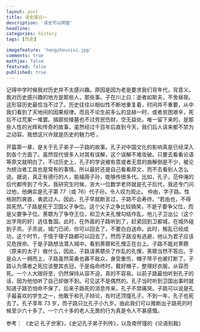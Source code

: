 ```yaml
---
layout: post
title: 读史笔记一
description: '读史可以明智'
headline:
categories: history
tags: [历史]

imagefeature: 'hangzhouxixi.jpg'
comments: true
mathjax: false
featured: false
published: true
---
```


记得中学时候我对历史并不太感兴趣。原因是因为老是要求我们背年代，背意义。我对历史感兴趣的地方是那些人，那些事。子在川上曰：逝者如斯夫，不舍昼夜。这形容历史最恰当不过了。历史往往以相似性不断地重复着，时间并不重要，从中我们看到了天地间的因果规律。而且不论生前多么的显赫一时，或者贫困艰辛，死后不过荒冢一堆罢。搞那些陵墓也不过劳民伤财，空无益处。唯一留下来的，是那些人性的光辉和传奇的故事，虽然经过千百年后直到今天，我们后人读来都不禁为之动容。我想这兴许就是历史的魅力吧
。

开篇第一章，是关于孔子弟子—子路的故事。孔子对中国文化的影响真是已经深入到各个方面了。虽然现代很多人对其有误解，这个误解不难攻破。只要去看看论语等原文就明白了。不过历史上，孔子的学说被有意或者无意的曲解倒是不少，被沦为统治者工具也是常有的事情。所以最好还是自己看看原文，而不去看别人怎么说。据说，真正有德行的人，能福荫子孙，能够传很多代。比如，孔子，范仲淹的后代都传到了今天。我研究生时候，浙大一位数学老师就是孔子后代，我还专门问过他，他确实是孔子第 77（或 76）代子孙，令人叹为观止。 仲由，字子路。性格刚烈爽直，勇武过人。因此，孔子早就断言过，子路不会寿终。“若由也，不得其死然。”子路是死于卫国父子争位。这个父子之争比较搞笑，不是子要争父位，而是父要争子位。蒉聩为了争夺王位，和卫大夫孔悝勾结作乱，他儿子卫出公（这个出字用的好）逃往鲁国。此时，在外面的子路听到了，赶紧回到卫都城，在城外碰到子羔。子羔说，城门已闭，你可以回去了，不要白白送命。此时，叛乱已经成功，这个时节，于情于理子路都可以回去了。然而子路没有逃避，他认为君子应该见危授命。于是子路想法潜入城中。看到蒉聩和孔悝正在台上。子路不能对蒉聩（原来的太子）做什么，因此，子路请蒉聩杀了作乱的孔悝，蒉聩当然不答应。于是众人一拥而上，子路虽然英勇也寡不敌众，身受重伤，帽子带子也被打断了。子路认为儒者之死应该整其衣冠，于是临命终时，戴好帽子，整理好衣服，从容而死。一个人大限将至，仍然保持从容不迫，真的不容易。以前子路最怕听到孔子的话，因为他怕听了自己却做不到。可见这不是偶然的。孔子当时听到卫国出事时就知道子路恐怕命不保了。后来子路死的消息传来，孔子不禁痛哭。子路可以说是孔子最喜欢的学生之一，他敢于和孔子辩论，有时还顶撞孔子。不到一年，孔子也死去了。孔子享年 73 岁，而子路只比孔子小九岁。由此我们可以推断出子路死的时候至少六十多了。一个六十多的老人无畏的行为真是令人不甚感慨。

参考： 《史记 孔子世家》，《史记孔子弟子列传》，以及南怀瑾的《论语别裁》
